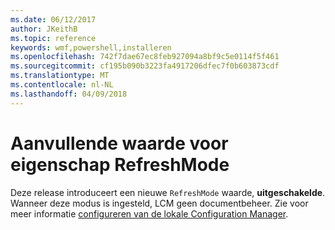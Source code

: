 ```yaml
---
ms.date: 06/12/2017
author: JKeithB
ms.topic: reference
keywords: wmf,powershell,installeren
ms.openlocfilehash: 742f7dae67ec8feb927094a8bf9c5e0114f5f461
ms.sourcegitcommit: cf195b090b3223fa4917206dfec7f0b603873cdf
ms.translationtype: MT
ms.contentlocale: nl-NL
ms.lasthandoff: 04/09/2018
---
```

# <a name="additional-value-for-refreshmode-property"></a>Aanvullende waarde voor eigenschap RefreshMode

Deze release introduceert een nieuwe `RefreshMode` waarde, **uitgeschakelde**. Wanneer deze modus is ingesteld, LCM geen documentbeheer. Zie voor meer informatie [configureren van de lokale Configuration Manager](https://msdn.microsoft.com/powershell/dsc/metaconfig).